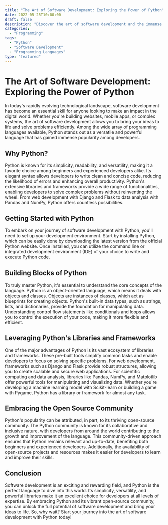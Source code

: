 ```yaml
--- 
title: "The Art of Software Development: Exploring the Power of Python"
date: 2022-05-25T10:00:00
draft: false
description: "Discover the art of software development and the immense power of Python programming language."
categories: 
  - "Programming"
tags: 
  - "Python"
  - "Software Development"
  - "Programming Languages"
type: "featured"
--- 
```


# The Art of Software Development: Exploring the Power of Python

In today's rapidly evolving technological landscape, software development has become an essential skill for anyone looking to make an impact in the digital world. Whether you're building websites, mobile apps, or complex systems, the art of software development allows you to bring your ideas to life and solve problems efficiently. Among the wide array of programming languages available, Python stands out as a versatile and powerful language that has gained immense popularity among developers. 

## Why Python?

Python is known for its simplicity, readability, and versatility, making it a favorite choice among beginners and experienced developers alike. Its elegant syntax allows developers to write clean and concise code, reducing the likelihood of errors and enhancing overall productivity. Python's extensive libraries and frameworks provide a wide range of functionalities, enabling developers to solve complex problems without reinventing the wheel. From web development with Django and Flask to data analysis with Pandas and NumPy, Python offers countless possibilities. 

## Getting Started with Python

To embark on your journey of software development with Python, you'll need to set up your development environment. Start by installing Python, which can be easily done by downloading the latest version from the official Python website. Once installed, you can utilize the command line or integrated development environment (IDE) of your choice to write and execute Python code.

## Building Blocks of Python

To truly master Python, it's essential to understand the core concepts of the language. Python is an object-oriented language, which means it deals with objects and classes. Objects are instances of classes, which act as blueprints for creating objects. Python's built-in data types, such as strings, lists, and dictionaries, provide the foundation for manipulating data. Understanding control flow statements like conditionals and loops allows you to control the execution of your code, making it more flexible and efficient.

## Leveraging Python's Libraries and Frameworks

One of the major advantages of Python is its vast ecosystem of libraries and frameworks. These pre-built tools simplify common tasks and enable developers to focus on solving specific problems. For web development, frameworks such as Django and Flask provide robust structures, allowing you to create scalable and secure web applications. For scientific computing and data analysis, libraries like Pandas, NumPy, and Matplotlib offer powerful tools for manipulating and visualizing data. Whether you're developing a machine learning model with Scikit-learn or building a game with Pygame, Python has a library or framework for almost any task.

## Embracing the Open Source Community

Python's popularity can be attributed, in part, to its thriving open-source community. The Python community is known for its collaborative and inclusive nature, with developers from around the world contributing to the growth and improvement of the language. This community-driven approach ensures that Python remains relevant and up-to-date, benefiting both beginners and experienced developers. Additionally, the availability of open-source projects and resources makes it easier for developers to learn and improve their skills.

## Conclusion

Software development is an exciting and rewarding field, and Python is the perfect language to dive into this world. Its simplicity, versatility, and powerful libraries make it an excellent choice for developers at all levels of expertise. By embracing Python and its vibrant open-source community, you can unlock the full potential of software development and bring your ideas to life. So, why wait? Start your journey into the art of software development with Python today!


